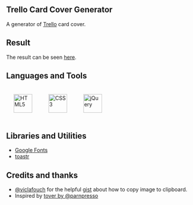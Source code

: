 ## Trello Card Cover Generator
A generator of [Trello](https://trello.com/) card cover.

## Result
The result can be seen [here](https://carinecasagrande.github.io/trello-card-cover-generator).

## Languages and Tools  
<div>
  <img style="margin: 20px" src="https://upload.wikimedia.org/wikipedia/commons/thumb/6/61/HTML5_logo_and_wordmark.svg/2048px-HTML5_logo_and_wordmark.svg.png" alt="HTML5" height="50" />
  <img style="margin: 20px" src="https://upload.wikimedia.org/wikipedia/commons/thumb/3/3d/CSS.3.svg/1200px-CSS.3.svg.png" alt="CSS3" height="50" /> 
  <a href="https://jquery.com/" target="_blank">
    <img style="margin: 20px" src="https://cdn.iconscout.com/icon/free/png-256/jquery-10-1175155.png" alt="jQuery" height="50" />
  </a>
</div>

## Libraries and Utilities
- [Google Fonts](https://fonts.google.com/)
- [toastr](https://github.com/CodeSeven/toastr)

## Credits and thanks
- [@viclafouch](https://gist.github.com/viclafouch) for the helpful [gist](https://gist.github.com/viclafouch/36d3edf58633a25c8b973588cc13480e) about how to copy image to clipboard.
- Inspired by [tover by @parnpresso](https://github.com/parnpresso/tover)
